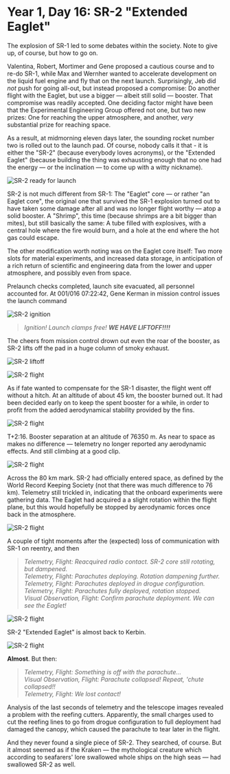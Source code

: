 # Year 1, Day 16: SR-2 "Extended Eaglet"

The explosion of SR-1 led to some debates within the society. Note to give
up, of course, but how to go on. 

Valentina, Robert, Mortimer and Gene proposed a cautious course and to re-do
SR-1, while Max and Wernher wanted to accelerate development on the liquid fuel
engine and fly that on the next launch. Surprisingly, Jeb did _not_ push for
going all-out, but instead proposed a compromise: Do another flight with the
Eaglet, but use a bigger — albeit still solid — booster. That compromise was
readily accepted. One deciding factor might have been that the Experimental
Engineering Group offered not one, but two new prizes: One for reaching the
upper atmosphere, and another, _very_ substantial prize for reaching space.

As a result, at midmorning eleven days later, the sounding rocket number two is
rolled out to the launch pad. Of course, nobody calls it that - it is either the
"SR-2" (because everybody loves acronyms), or the "Extended Eaglet" (because
building the thing was exhausting enough that no one had the energy — or the
inclination — to come up with a witty nickname).

![SR-2 ready for launch](./SR-2_"Extended_Eaglet"-001:016-07:21:55.jpg)

SR-2 is not much different from SR-1: The "Eaglet" core — or rather "an Eaglet
core", the original one that survived the SR-1 explosion turned out to have
taken some damage after all and was no longer flight worthy — atop a solid
booster. A "Shrimp", this time (because shrimps are a bit bigger than mites),
but still basically the same: A tube filled with explosives, with a central hole
where the fire would burn, and a hole at the end where the hot gas could escape.

The other modification worth noting was on the Eaglet core itself: Two more
slots for material experiments, and increased data storage, in anticipation of a
rich return of scientific and engineering data from the lower and upper
atmosphere, and possibly even from space.

Prelaunch checks completed, launch site evacuated, all personnel accounted for.
At 001/016 07:22:42, Gene Kerman in mission control issues the launch command

![SR-2 ignition](./SR-2_"Extended_Eaglet"-001:016-07:22:42.jpg)

> _Ignition! Launch clamps free! **WE HAVE LIFTOFF!!!!**_

The cheers from mission control drown out even the roar of the booster, as SR-2
lifts off the pad in a huge column of smoky exhaust.


![SR-2 liftoff](./SR-2_"Extended_Eaglet"-001:016-07:22:47.jpg)

![SR-2 flight](./SR-2_"Extended_Eaglet"-001:016-07:23:04.jpg)

As if fate wanted to compensate for the SR-1 disaster, the flight went off
without a hitch. At an altitude of about 45 km, the booster burned out. It had
been decided early on to keep the spent booster for a while, in order to profit
from the added aerodynamical stability provided by the fins.

![SR-2 flight](./SR-2_"Extended_Eaglet"-001:016-07:24:03.jpg)

T+2:16. Booster separation at an altitude of 76350 m. As near to space as makes
no difference — telemetry no longer reported any aerodynamic effects. And still
climbing at a good clip. 

![SR-2 flight](./SR-2_"Extended_Eaglet"-001:016-07:24:57.jpg)

Across the 80 km mark. SR-2 had officially entered space, as defined by the
World Record Keeping Society (not that there was much difference to 76 km).
Telemetry still trickled in, indicating that the onboard experiments were
gathering data. The Eaglet had acquired a a slight rotation within the
flight plane, but this would hopefully be stopped by aerodynamic forces once
back in the atmosphere. 

![SR-2 flight](./SR-2_"Extended_Eaglet"-001:016-07:25:33.jpg)

A couple of tight moments after the (expected) loss of communication with SR-1
on reentry, and then

> _Telemetry, Flight: Reacquired radio contact. SR-2 core still rotating, but
> dampened._ \
> _Telemetry, Flight: Parachutes deploying. Rotation dampening further._ \
> _Telemetry, Flight: Parachutes deployed in drogue configuration._ \
> _Telemetry, Flight: Parachutes fully deployed, rotation stopped._ \
> _Visual Observation, Flight: Confirm parachute deployment. We can see the Eaglet!_

![SR-2 flight](./SR-2_"Extended_Eaglet"-001:016-07:29:06.jpg)

SR-2 "Extended Eaglet" is almost back to Kerbin.

![SR-2 flight](./SR-2_"Extended_Eaglet"-001:016-07:29:21.jpg)

**Almost**. But then:

> _Telemetry, Flight: Something is off with the parachute..._ \
> _Visual Observation, Flight: Parachute collapsed! Repeat, 'chute collapsed!!_ \
> _Telemetry, Flight: We lost contact!_

Analysis of the last seconds of telemetry and the telescope images revealed a
problem with the reefing cutters. Apparently, the small charges used to cut the
reefing lines to go from drogue configuration to full deployment had damaged the
canopy, which caused the parachute to tear later in the flight.

And they never found a single piece of SR-2. They searched, of course. But it
almost seemed as if the Kraken — the mythological creature which according to
seafarers' lore swallowed whole ships on the high seas — had swallowed SR-2 as
well. 
